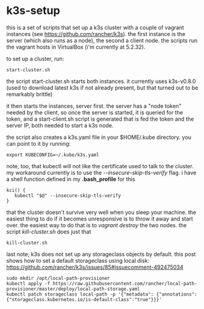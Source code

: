 # k3s-setup

this is a set of scripts that set up a k3s cluster with a couple of vagrant instances (see https://github.com/rancher/k3s). the first instance is the server (which also runs as a node), the second a client node. the scripts run the vagrant hosts in VirtualBox (i'm currently at 5.2.32).

to set up a cluster, run:
```
start-cluster.sh
```

the script start-cluster.sh starts both instances. it currently uses k3s-v0.8.0 (used to download latest k3s if not already present, but that turned out to be remarkably brittle)

it then starts the instances, server first. the server has a "node token" needed by the client, so once the server is started, it is queried for the token, and a start-client.sh script is generated that is fed the token and the server IP, both needed to start a k3s node.

the script also creates a k3s.yaml file in your $HOME/.kube directory. you can point to it by running:
```
export KUBECONFIG=~/.kube/k3s.yaml
```

note, too, that kubectl will not like the certificate used to talk to the cluster. my workaround currently is to use the *--insecure-skip-tls-verify* flag. i have a shell function defined in my **.bash_profile** for this

```
kci() {
   kubectl "$@" --insecure-skip-tls-verify
}
``` 

that the cluster doesn't survive very well when you sleep your machine. the easiest thing to do if it becomes unresponsive is to throw it away and start over. the easiest way to do that is to *vagrant destroy* the two nodes. the script *kill-cluster.sh* does just that

```
kill-cluster.sh
```

last note; k3s does not set up any storageclass objects by default. this post shows how to set a default storageclass using local disk:
https://github.com/rancher/k3s/issues/85#issuecomment-492475034
```
sudo mkdir /opt/local-path-provisioner
kubectl apply -f https://raw.githubusercontent.com/rancher/local-path-provisioner/master/deploy/local-path-storage.yaml
kubectl patch storageclass local-path -p '{"metadata": {"annotations":{"storageclass.kubernetes.io/is-default-class":"true"}}}'
```

